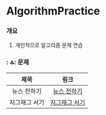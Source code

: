 # AlgorithmPractice

### 개요
1) 개인적으로 알고리즘 문제 연습

### : 🔝: 문제

제목|링크|
|:------:|:------:|
|뉴스 전하기|[뉴스 전하기](https://www.acmicpc.net/problem/1135)|
|지그재그 서기|[지그재그 서기](https://www.acmicpc.net/problem/1146)|
